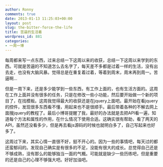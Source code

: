 ```yaml
---
author: Ronny
comments: true
date: 2013-01-13 11:25:03+00:00
layout: post
slug: the-bitter-force-the-life
title: 苦逼的生活着
wordpress_id: 881
categories:
- 一周一博
---
```


每周都来写一点东西，过来总结一下这周以来的收获，总结一下这周以来学到的东西。可就是苦逼的不知道怎么去名字了，每天差不多都是过着一样的生活，没有出去走，也没有大脑风暴。觉得总是在重复着过着，等着到周末，周末再到周一。苦逼啊... 

但是一周下来，还是多少能学到一些东西，有工作上面的，也有生活方面的。这周在工作上面并没有很多的任务，只是在修改一些小功能，然后要开始做一个新的项目了，在找模板。这周我觉得最大的收获还是在jquery上面吧。最开始在看jquery的控件，发现很多东西看不懂，用起来也不是很顺手。最后带着各种的不解去网上面搜jquery的教程了。最后小博哥提醒了我，最好的办法就是去把API看一遍，知道每个方法和属性的作用，在什么情况下使用合适。这确实很有帮助，看了两天的API，虽然还没看多少，但是再去看js源码的时候也就明白多了，自己写起来也好多了。

这周过下来，其实心情一直很不好，挺不开心的。因为一些的事情吧，每天过的都还蛮郁闷的。发现自己确实是有很多的不足，没能有很大的成长。总觉得自己还是不够成熟，没有那么的能够独当一面的气概。可能就是缺少一些历练吧，但是重要的还是自己的心理不够强大吧。好好加油吧。


